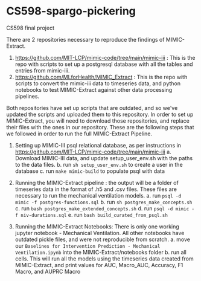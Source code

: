 # CS598-spargo-pickering
CS598 final project

There are 2 repositories necessary to reproduce the findings of MIMIC-Extract.
1. https://github.com/MIT-LCP/mimic-code/tree/main/mimic-iii : This is the repo with scripts to set up a postgresql database with all the tables and entries from mimic-iii.
2. https://github.com/MLforHealth/MIMIC_Extract : This is the repo with scripts to convert the mimic-iii data to timeseries data, and python notebooks to test MIMIC-Extract against other data processing pipelines.

Both repositories have set up scripts that are outdated, and so we've updated the scripts and uploaded them to this repository. In order to set up MIMIC-Extract, you will need to download those repositories, and replace their files with the ones in our repository. These are the following steps that we followed in order to run the full MIMIC-Extract Pipeline.
1. Setting up MIMIC-III psql relational database, as per instructions in https://github.com/MIT-LCP/mimic-code/tree/main/mimic-iii
    a. Download MIMIC-III data, and update setup_user_env.sh with the paths to the data files.
    b. run `sh setup_user_env.sh` to create a user in the database
    c. run `make mimic-build` to populate psql with data

2. Running the MIMIC-Extract pipeline : the output will be a folder of timeseries data in the format of .h5 and .csv files. These files are necessary to run the mechanical ventilation models.
    a. run `psql -d mimic -f postgres-functions.sql`
    b. run `sh postgres_make_concepts.sh`
    c. run `bash postgres_make_extended_concepts.sh`
    d. run `psql -d mimic -f niv-durations.sql`
    e. run `bash build_curated_from_psql.sh`

3. Running the MIMIC-Extract Notebooks: There is only one working jupyter notebook - Mechanical Ventilation. All other notebooks have outdated pickle files, and were not reproducible from scratch.
    a. move our `Baselines for Intervention Prediction - Mechanical Ventilation.ipynb` into the MIMIC-Extract/notebooks folder
    b. run all cells. This will run all the models using the timeseries data created from MIMIC-Extract, and print values for AUC, Macro_AUC, Accuracy, F1 Macro, and AUPRC Macro
